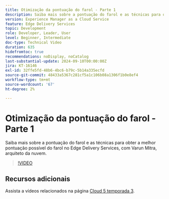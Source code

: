 ```yaml
---
title: Otimização da pontuação do farol - Parte 1
description: Saiba mais sobre a pontuação do farol e as técnicas para obter a melhor pontuação possível do farol no Edge Delivery Services.
version: Experience Manager as a Cloud Service
feature: Edge Delivery Services
topic: Development
role: Developer, Leader, User
level: Beginner, Intermediate
doc-type: Technical Video
duration: 635
hidefromtoc: true
recommendations: noDisplay, noCatalog
last-substantial-update: 2024-09-10T00:00:00Z
jira: KT-16146
exl-id: 32ffe5fd-48b6-4bc6-b79c-5b14a335ecfd
source-git-commit: 48433a5367c281cf5a1c106b08a1306f1b0e8ef4
workflow-type: tm+mt
source-wordcount: '67'
ht-degree: 2%

---
```


# Otimização da pontuação do farol - Parte 1

Saiba mais sobre a pontuação do farol e as técnicas para obter a melhor pontuação possível do farol no Edge Delivery Services, com Varun Mitra, arquiteto da nuvem.

>[!VIDEO](https://video.tv.adobe.com/v/3433378/?learn=on)

## Recursos adicionais

Assista a vídeos relacionados na página [Cloud 5 temporada 3](../cloud5-season-3.md).
